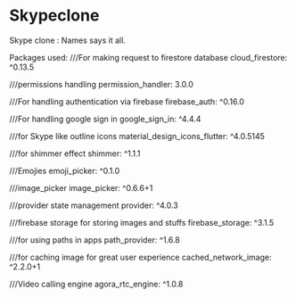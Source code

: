 # Skypeclone

Skype clone : Names says it all.

Packages used:
  ///For making request to firestore database
  cloud_firestore: ^0.13.5

  ///permissions handling
  permission_handler: 3.0.0

  ///For handling authentication via firebase
  firebase_auth: ^0.16.0

  ///For handling google sign in
  google_sign_in: ^4.4.4

  ///for Skype like outline icons
  material_design_icons_flutter: ^4.0.5145

  ///for shimmer effect
  shimmer: ^1.1.1

  ///Emojies
  emoji_picker: ^0.1.0

  ///image_picker
  image_picker: ^0.6.6+1

  ///provider state management
  provider: ^4.0.3

  ///firebase storage for storing images and stuffs
  firebase_storage: ^3.1.5

  ///for using paths in apps
  path_provider: ^1.6.8

  ///for caching image for great user experience
  cached_network_image: ^2.2.0+1

  ///Video calling engine
  agora_rtc_engine: ^1.0.8

